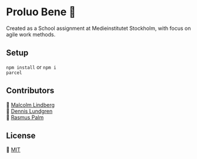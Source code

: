 # Proluo Bene :house_with_garden:
Created as a School assignment at Medieinstitutet Stockholm, with focus on agile work methods.
## Setup
`npm install` or `npm i` <br/>
`parcel`
## Contributors
:elephant: [Malcolm Lindberg](https://github.com/malcolmlindberg) <br/>
:rooster: [Dennis Lundgren](https://github.com/dennislundgren) <br/>
:dolphin: [Rasmus Palm](https://github.com/Rasweb)
## License
:page_facing_up: [MIT](https://mit-license.org)
